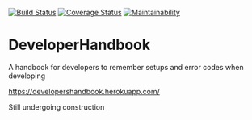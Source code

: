 [![Build Status](https://travis-ci.org/AnayoOleru/DeveloperHandbook.svg?branch=develop)](https://travis-ci.org/AnayoOleru/DeveloperHandbook)
[![Coverage Status](https://coveralls.io/repos/github/AnayoOleru/DeveloperHandbook/badge.svg?branch=develop)](https://coveralls.io/github/AnayoOleru/DeveloperHandbook?branch=develop)
[![Maintainability](https://api.codeclimate.com/v1/badges/4c18c02c9f167ce9b49b/maintainability)](https://codeclimate.com/github/AnayoOleru/DeveloperHandbook/maintainability)
# DeveloperHandbook
A handbook for developers to remember setups and error codes when developing

https://developershandbook.herokuapp.com/

Still undergoing construction
